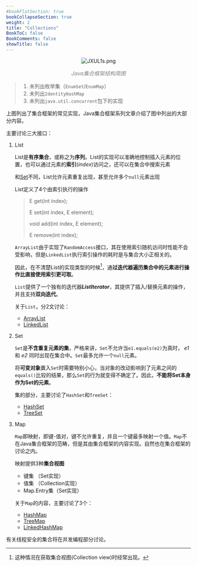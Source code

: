 ```yaml
---
#bookFlatSection: true
bookCollapseSection: true
weight: 2
title: "Collections"
BookToC: false
BookComments: false
showTitle: false
---
```


<center>

![JXUL1s.png](/img/collections/Collection.png)

<p style="color:grey;font-style:italic;font-size:.9rem">Java集合框架结构简图</p>

</center>


> 1. 未列出枚举集（`EnumSet`/`EnumMap`）
> 2. 未列出`IdentityHashMap`
> 3. 未列出`java.util.concurrent`包下的实现

上图列出了集合框架的常见实现，Java集合框架系列文章介绍了图中列出的大部分内容。

主要讨论三大接口：

1. List

    List是**有序集合**，或称之为**序列**。List的实现可以准确地控制插入元素的位置，也可以通过元素的**索引**(*index*)访问之，还可以在集合中搜索元素

    和[Set](./3_Set.md)不同，List允许元素重复出现，甚至允许多个`null`元素出现

    List定义了4个由索引执行的操作

    > E get(int index);
    >
    > E set(int index, E element);
    >
    > void add(int index, E element);
    >
    > E remove(int index);

    `ArrayList`由于实现了`RandomAccess`接口，其在使用索引随机访问时性能不会受影响，但是`LinkedList`执行索引操作的耗时是与集合大小正相关的。

    因此，在不清楚List的实现类型的时候[^1]，通**过迭代器遍历集合中的元素进行操作比直接使用索引更可取**。

    [^1]: 这种情况在获取集合视图(Collection view)时经常出现。

    `List`提供了一个独有的迭代器***ListIterator***，其提供了插入/替换元素的操作，并且支持**双向迭代**。

    关于`List`，分2文讨论：

    - [ArrayList](./1_List_arraylist.md)
    - [LinkedList](./1_List_linkedlist.md)

2. Set

    `Set`是**不含重复元素的集**，严格来讲，`Set`不允许当`e1.equals(e2)`为真时， *e1* 和 *e2* 同时出现在集合中。`Set`最多允许一个`null`元素。

    将**可变对象**置入`Set`时需要特别小心，当对象的改动影响到了元素之间的`equals()`比较的结果，那么`Set`的行为就变得不确定了。因此，**不能将Set本身作为Set的元素**。

    集的部分，主要讨论了`HashSet`和`TreeSet`：

    - [HashSet](./3_Set.md/#hashset)
    - [TreeSet](./3_Set.md/#treeset)

3. Map

    `Map`即映射，即键-值对，键不允许重复，并且一个键最多映射一个值。`Map`不在Java集合框架的范畴，但是其由集合框架的内容实现。自然也在集合框架的讨论之内。

    映射提供3种**集合视图**

    - 键集 （Set实现）
    - 值集 （Collection实现）
    - Map.Entry集（Set实现）

    关于`Map`的内容，主要讨论了3个：

    - [HashMap](./4_Map_hash_tree_map.md/#hashmap)
    - [TreeMap](./4_Map_hash_tree_map.md/#treemap)
    - [LinkedHashMap](./4_Map_linkedhashmap.md)

有关线程安全的集合将在并发编程部分讨论。

